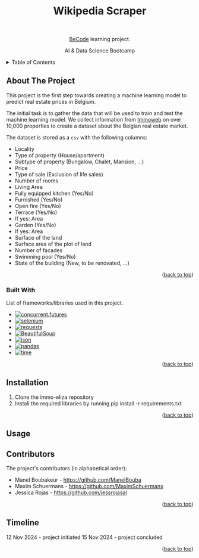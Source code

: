 <h1 align="center">Wikipedia Scraper</h1> <br>
<p align="center">
  <a href="https://becode.org/" target="_blank">BeCode</a> learning project.
</p>
<p align="center">AI & Data Science Bootcamp</p>

<details>
  <summary>Table of Contents</summary>
  <ol>
    <li>
      <a href="#about-the-project">About The Project</a>
      <ul>
        <li><a href="#built-with">Built With</a></li>
      </ul>
    </li>
    <li> <a href="#installation">Installation</a></li>
    <li><a href="#usage">Usage</a></li>
    <li><a href="#contributors">Contributors</a></li>
    <li><a href="#timeline">Timeline</a></li>
  </ol>
</details>

## **About The Project**
This project is the first step towards creating a machine learning model to predict real estate prices in Belgium.

The initial task is to gather the data that will be used to train and test the machine learning model. We collect information from [Immoweb](immoweb.be) on over 10,000 properties to create a dataset about the Belgian real estate market.

The dataset is stored as a `csv` with the following columns:
* Locality
* Type of property (House/apartment)
* Subtype of property (Bungalow, Chalet, Mansion, ...)
* Price
* Type of sale (Exclusion of life sales)
* Number of rooms
* Living Area
* Fully equipped kitchen (Yes/No)
* Furnished (Yes/No)
* Open fire (Yes/No)
* Terrace (Yes/No)
* If yes: Area
* Garden (Yes/No)
* If yes: Area
* Surface of the land
* Surface area of the plot of land
* Number of facades
* Swimming pool (Yes/No)
* State of the building (New, to be renovated, ...)

<p align="right">(<a href="#readme-top">back to top</a>)</p>

### Built With
List of frameworks/libraries used in this project.

* [![concurrent.futures](https://img.shields.io/badge/concurrent.futures-Module-green)](https://docs.python.org/3/library/concurrent.futures.html)
* [![selenium](https://img.shields.io/badge/Selenium-Automation-yellow)](https://selenium.dev/)
* [![requests](https://img.shields.io/badge/Requests-HTTP-blue)](https://docs.python-requests.org/)
* [![BeautifulSoup](https://img.shields.io/badge/BeautifulSoup-HTML%20Parsing-brightgreen)](https://www.crummy.com/software/BeautifulSoup/)
* [![json](https://img.shields.io/badge/JSON-Data-orange)](https://docs.python.org/3/library/json.html)
* [![pandas](https://img.shields.io/badge/pandas-Dataframe-blue)](https://pandas.pydata.org/)
* [![time](https://img.shields.io/badge/time-Time%20Functions-red)](https://docs.python.org/3/library/time.html)

<p align="right">(<a href="#readme-top">back to top</a>)</p>


## **Installation**
1. Clone the immo-eliza repository
2. Install the required libraries by running pip install -r requirements.txt

<p align="right">(<a href="#readme-top">back to top</a>)</p>

## **Usage**



## **Contributors**
The project's contributors (in alphabetical order):
* Manel Boubakeur - https://github.com/ManelBouba
* Maxim Schuermans - https://github.com/MaximSchuermans
* Jessica Rojas - https://github.com/jessrojasal

<p align="right">(<a href="#readme-top">back to top</a>)</p>

## **Timeline**
12 Nov 2024 - project initiated 
15 Nov 2024 - project concluded

<p align="right">(<a href="#readme-top">back to top</a>)</p>
